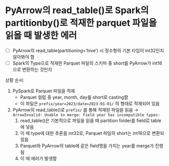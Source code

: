 # PyArrow의 read_table()로 Spark의 partitionby()로 적재한 parquet 파일을 읽을 때 발생한 에러

- [ ]  PyArrow의 read_table(partitioning=’hive’) 시 정수형의 기본 타입이 int32인지 알아봐야 함
- [ ]  Spark의 Type으로 적재한 Parquet 파일의 스키마 중 short를 PyArrow가 int16으로 변환하는 것인지

상황 순서:

1. PySpark로 Parquet 파일을 적재
    - Parquet 컬럼 중 year, month, day를 short로 casting함
    - 이 파일은 `prefix/year=2023/date=2023-01-01/` 의 형태로 적재되어 있음
2. PyArrow의 read_table()로 `prefix/` 를 통해 적재된 파일을 읽음 → `ArrowInvalid: Unable to merge: Field year has incompatible types:` 
    1. read_table()은 기본적으로 파일을 읽을 때 partition folder를 field로 table에 넣음
    2. 이 때 type에 대한 추론을 int32로, Parquet 파일의 short는 int16으로 변환되었음
    3. Parquet와 PyArrow의 table에 같은 field명을 가지는 year를 merge가 진행됨
    4. 이 때 에러가 발생함
